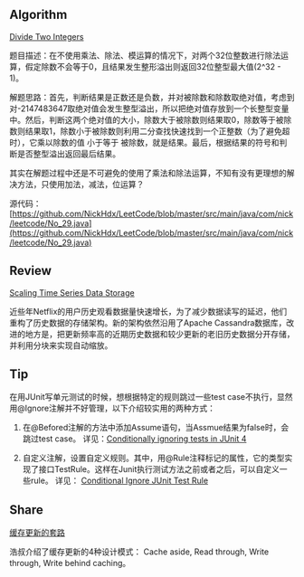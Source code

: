 ## Algorithm
[Divide Two Integers](https://leetcode.com/problems/divide-two-integers/)

题目描述：在不使用乘法、除法、模运算的情况下，对两个32位整数进行除法运算，假定除数不会等于0，且结果发生整形溢出则返回32位整型最大值(2^32 - 1)。

解题思路：首先，判断结果是正数还是负数，并对被除数和除数取绝对值，考虑到对-2147483647取绝对值会发生整型溢出，所以把绝对值存放到一个长整型变量中。然后，判断这两个绝对值的大小，除数大于被除数则结果取0，除数等于被除数则结果取1，除数小于被除数则利用二分查找快速找到一个正整数（为了避免超时），它乘以除数的值 小于等于 被除数，就是结果。最后，根据结果的符号和判断是否整型溢出返回最后结果。

其实在解题过程中还是不可避免的使用了乘法和除法运算，不知有没有更理想的解决方法，只使用加法，减法，位运算？

源代码：
[https://github.com/NickHdx/LeetCode/blob/master/src/main/java/com/nick/leetcode/No_29.java](https://github.com/NickHdx/LeetCode/blob/master/src/main/java/com/nick/leetcode/No_29.java)

## Review
[Scaling Time Series Data Storage](https://medium.com/netflix-techblog/scaling-time-series-data-storage-part-i-ec2b6d44ba39)

近些年Netflix的用户历史观看数据量快速增长，为了减少数据读写的延迟，他们重构了历史数据的存储架构。新的架构依然沿用了Apache Cassandra数据库，改进的地方是，把更新频率高的近期历史数据和较少更新的老旧历史数据分开存储，并利用分块来实现自动缩放。

## Tip
在用JUnit写单元测试的时候，想根据特定的规则跳过一些test case不执行，显然用@Ignore注解并不好管理，以下介绍较实用的两种方式：

1. 在@Befored注解的方法中添加Assume语句，当Assmue结果为false时，会跳过test case。
详见：[Conditionally ignoring tests in JUnit 4](https://stackoverflow.com/questions/1689242/conditionally-ignoring-tests-in-junit-4)

2. 自定义注解，设置自定义规则。其中，用@Rule注释标记的属性，它的类型实现了接口TestRule。这样在Junit执行测试方法之前或者之后，可以自定义一些rule。
详见： [Conditional Ignore JUnit Test Rule](http://www.javabyexamples.com/conditional-ignore-with-junit-test-rule/)

## Share
[缓存更新的套路](https://coolshell.cn/articles/17416.html)

浩叔介绍了缓存更新的4种设计模式：
Cache aside, Read through, Write through, Write behind caching。

